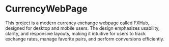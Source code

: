 # CurrencyWebPage
This project is a modern currency exchange webpage called FXHub, designed for desktop and mobile users. The design emphasizes usability, clarity, and responsive layouts, making it intuitive for users to track exchange rates, manage favorite pairs, and perform conversions efficiently.
